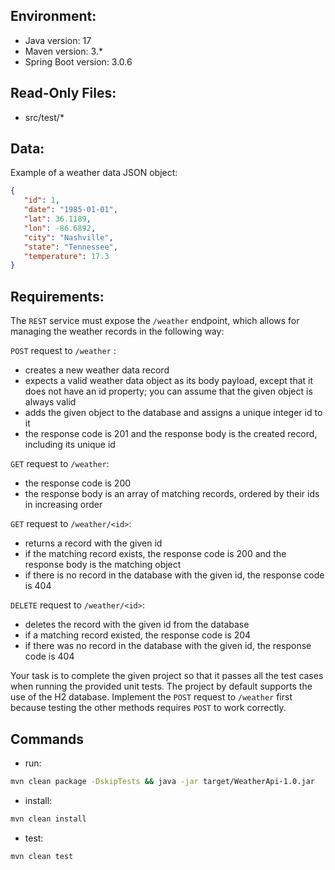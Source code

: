 ## Environment:
- Java version: 17
- Maven version: 3.*
- Spring Boot version: 3.0.6

## Read-Only Files:
- src/test/*

## Data:
Example of a weather data JSON object:
```json
{
   "id": 1,
   "date": "1985-01-01",
   "lat": 36.1189,
   "lon": -86.6892,
   "city": "Nashville",
   "state": "Tennessee",
   "temperature": 17.3
}
```

## Requirements:
The `REST` service must expose the `/weather` endpoint, which allows for managing the weather records in the following way:


`POST` request to `/weather` :
* creates a new weather data record
* expects a valid weather data object as its body payload, except that it does not have an id property; you can assume that the given object is always valid
* adds the given object to the database and assigns a unique integer id to it
* the response code is 201 and the response body is the created record, including its unique id


`GET` request to `/weather`:
* the response code is 200
* the response body is an array of matching records, ordered by their ids in increasing order


`GET` request to `/weather/<id>`:
* returns a record with the given id
* if the matching record exists, the response code is 200 and the response body is the matching object
* if there is no record in the database with the given id, the response code is 404


`DELETE` request to `/weather/<id>`:
* deletes the record with the given id from the database
* if a matching record existed, the response code is 204
* if there was no record in the database with the given id, the response code is 404


Your task is to complete the given project so that it passes all the test cases when running the provided unit tests. The project by default supports the use of the H2 database. Implement the `POST` request to `/weather` first because testing the other methods requires `POST` to work correctly.

## Commands
- run: 
```bash
mvn clean package -DskipTests && java -jar target/WeatherApi-1.0.jar
```
- install: 
```bash
mvn clean install
```
- test: 
```bash
mvn clean test
```


